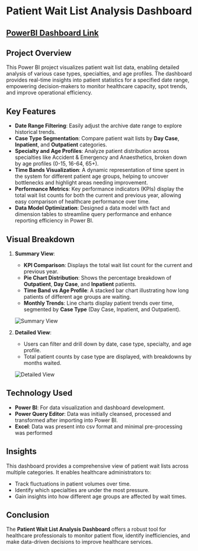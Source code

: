 # Patient Wait List Analysis Dashboard

<h2><a href="https://app.powerbi.com/view?r=eyJrIjoiZjc2MzQ4YTUtMGViMS00MDExLTgxYzgtZjc5MmNhOGE4MTRlIiwidCI6IjQ4OGZjOWE4LTU0ZDEtNGJjYS1hYmRiLTUzNmIyNTMxM2ZmZiJ9" target="_blank">PowerBI Dashboard Link</a></h2>

## Project Overview

This Power BI project visualizes patient wait list data, enabling detailed analysis of various case types, specialties, and age profiles. The dashboard provides real-time insights into patient statistics for a specified date range, empowering decision-makers to monitor healthcare capacity, spot trends, and improve operational efficiency.

## Key Features

- **Date Range Filtering**: Easily adjust the archive date range to explore historical trends.
- **Case Type Segmentation**: Compare patient wait lists by **Day Case**, **Inpatient**, and **Outpatient** categories.
- **Specialty and Age Profiles**: Analyze patient distribution across specialties like Accident & Emergency and Anaesthetics, broken down by age profiles (0-15, 16-64, 65+).
- **Time Bands Visualization**: A dynamic representation of time spent in the system for different patient age groups, helping to uncover bottlenecks and highlight areas needing improvement.
- **Performance Metrics**: Key performance indicators (KPIs) display the total wait list counts for both the current and previous year, allowing easy comparison of healthcare performance over time.
- **Data Model Optimization**: Designed a data model with fact and dimension tables to streamline query performance and enhance reporting efficiency in Power BI.


## Visual Breakdown

1. **Summary View**:
   - **KPI Comparison**: Displays the total wait list count for the current and previous year.
   - **Pie Chart Distribution**: Shows the percentage breakdown of **Outpatient**, **Day Case**, and **Inpatient** patients.
   - **Time Band vs Age Profile**: A stacked bar chart illustrating how long patients of different age groups are waiting.
   - **Monthly Trends**: Line charts display patient trends over time, segmented by **Case Type** (Day Case, Inpatient, and Outpatient).

   ![Summary View](https://github.com/laxmikantmkabra/HealthCare-Power-BI-Dashboard/assets/143458925/b19e402c-9e25-44ab-bf13-ecf998bf8a24)


2. **Detailed View**:
   - Users can filter and drill down by date, case type, specialty, and age profile.
   - Total patient counts by case type are displayed, with breakdowns by months waited.
   
   ![Detailed View](https://github.com/laxmikantmkabra/HealthCare-Power-BI-Dashboard/assets/143458925/c8b45594-03f4-4322-868a-0606c7194b7f)


## Technology Used

- **Power BI**: For data visualization and dashboard development.
- **Power Query Editor**: Data was initially cleansed, processed and transformed after importing into Power BI.
- **Excel**: Data was present into csv format and minimal pre-processing was performed

## Insights

This dashboard provides a comprehensive view of patient wait lists across multiple categories. It enables healthcare administrators to:
- Track fluctuations in patient volumes over time.
- Identify which specialties are under the most pressure.
- Gain insights into how different age groups are affected by wait times.

## Conclusion

The **Patient Wait List Analysis Dashboard** offers a robust tool for healthcare professionals to monitor patient flow, identify inefficiencies, and make data-driven decisions to improve healthcare services.

